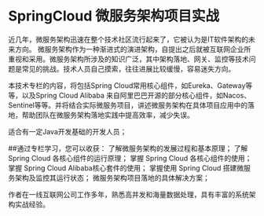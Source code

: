 # SpringCloud 微服务架构项目实战
近几年，微服务架构迅速在整个技术社区流行起来了，它被认为是IT软件架构的未来方向。
微服务架构作为一种渐进式的演进架构，自提出之后就被互联网企业所重视和采用。微服务架构所涉及的知识广泛，其中架构落地、网关、监控等技术问题是常见的挑战。技术人员自己摸索，往往进展比较缓慢，容易迷失方向。

本技术专栏的内容，将包括Spring Cloud常用核心组件，如Eureka、Gateway等等，以及Spring Cloud Alibaba 来自阿里巴巴开源的部分核心组件，如Nacos、Sentinel等等。并将结合实际微服务项目，讲述微服务架构在具体项目应用中的落地，帮助团队在微服务架构落地实践中提高效率，减少失误。

适合有一定Java开发基础的开发人员；

##通过专栏学习，您可以收获：
了解微服务架构的发展过程和基本原理；
了解 Spring Cloud 各核心组件的运行原理；
掌握 Spring Cloud 各核心组件的使用；
掌握 Spring Cloud Alibaba核心套件的使用；
掌握使用 Spring Cloud 搭建微服务架构及监控其运行状态；
微服务架构项目落地的具体解决方案；

作者在一线互联网公司工作多年，熟悉高并发和海量数据处理，具有丰富的系统架构实战经验。
